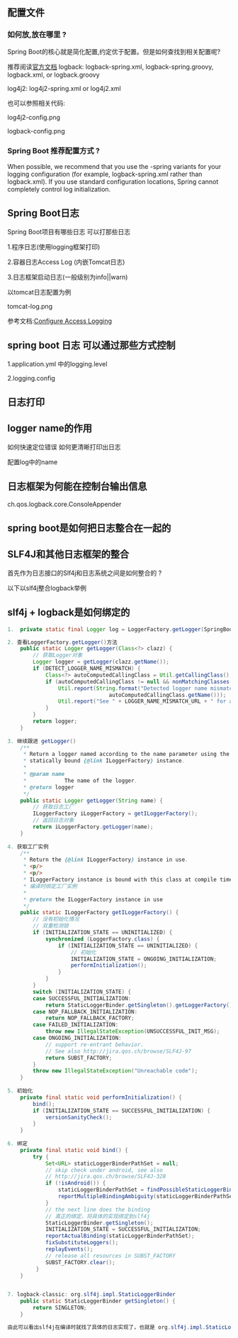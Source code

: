 ## 配置文件

### 如何放,放在哪里 ?

Spring Boot的核心就是简化配置,约定优于配置。但是如何查找到相关配置呢?

推荐阅读[官方文档](https://docs.spring.io/spring-boot/docs/2.1.0.RELEASE/reference/htmlsingle/#boot-features-custom-log-configuration)
logback: logback-spring.xml, logback-spring.groovy, logback.xml, or logback.groovy

log4j2: log4j2-spring.xml or log4j2.xml

也可以参照相关代码:

log4j2-config.png

logback-config.png

### Spring Boot 推荐配置方式 ?

When possible, we recommend that you use the -spring variants for your logging configuration (for example, logback-spring.xml rather than logback.xml). If you use standard configuration locations, Spring cannot completely control log initialization.


## Spring Boot日志

Spring Boot项目有哪些日志 可以打那些日志

1.程序日志(使用logging框架打印)

2.容器日志Access Log (内嵌Tomcat日志)

3.日志框架启动日志(一般级别为info||warn)


以tomcat日志配置为例

tomcat-log.png

参考文档:[Configure Access Logging](https://docs.spring.io/spring-boot/docs/2.1.0.RELEASE/reference/htmlsingle/#howto-configure-accesslogs)



## spring boot 日志 可以通过那些方式控制

1.application.yml 中的logging.level

2.logging.config

## 日志打印



## logger name的作用

如何快速定位错误 如何更清晰打印出日志

配置log中的name

## 日志框架为何能在控制台输出信息

ch.qos.logback.core.ConsoleAppender


## spring boot是如何把日志整合在一起的




## SLF4J和其他日志框架的整合

首先作为日志接口的Slf4j和日志系统之间是如何整合的 ?

以下以slf4j整合logback举例





















## slf4j + logback是如何绑定的

```java
1.  private static final Logger log = LoggerFactory.getLogger(SpringBootLogbackApplication.class);

2. 查看LoggerFactory.getLogger()方法
    public static Logger getLogger(Class<?> clazz) {
        // 获取Logger对象
        Logger logger = getLogger(clazz.getName());
        if (DETECT_LOGGER_NAME_MISMATCH) {
            Class<?> autoComputedCallingClass = Util.getCallingClass();
            if (autoComputedCallingClass != null && nonMatchingClasses(clazz, autoComputedCallingClass)) {
                Util.report(String.format("Detected logger name mismatch. Given name: \"%s\"; computed name: \"%s\".", logger.getName(),
                                autoComputedCallingClass.getName()));
                Util.report("See " + LOGGER_NAME_MISMATCH_URL + " for an explanation");
            }
        }
        return logger;
    }
    
3. 继续跟进 getLogger()
    /**
     * Return a logger named according to the name parameter using the
     * statically bound {@link ILoggerFactory} instance.
     * 
     * @param name
     *            The name of the logger.
     * @return logger
     */
    public static Logger getLogger(String name) {
        // 获取日志工厂
        ILoggerFactory iLoggerFactory = getILoggerFactory();
        // 返回日志对象 
        return iLoggerFactory.getLogger(name);
    }
    
4. 获取工厂实例
    /**
     * Return the {@link ILoggerFactory} instance in use.
     * <p/>
     * <p/>
     * ILoggerFactory instance is bound with this class at compile time.  
     * 编译时绑定工厂实例
     * 
     * @return the ILoggerFactory instance in use
     */
    public static ILoggerFactory getILoggerFactory() {
        // 没有初始化情况
        // 双重检测锁
        if (INITIALIZATION_STATE == UNINITIALIZED) {
            synchronized (LoggerFactory.class) {
                if (INITIALIZATION_STATE == UNINITIALIZED) {
                    // 初始化
                    INITIALIZATION_STATE = ONGOING_INITIALIZATION;
                    performInitialization();
                }
            }
        }
        switch (INITIALIZATION_STATE) {
        case SUCCESSFUL_INITIALIZATION:
            return StaticLoggerBinder.getSingleton().getLoggerFactory();
        case NOP_FALLBACK_INITIALIZATION:
            return NOP_FALLBACK_FACTORY;
        case FAILED_INITIALIZATION:
            throw new IllegalStateException(UNSUCCESSFUL_INIT_MSG);
        case ONGOING_INITIALIZATION:
            // support re-entrant behavior.
            // See also http://jira.qos.ch/browse/SLF4J-97
            return SUBST_FACTORY;
        }
        throw new IllegalStateException("Unreachable code");
    }
    
5. 初始化
    private final static void performInitialization() {
        bind();
        if (INITIALIZATION_STATE == SUCCESSFUL_INITIALIZATION) {
            versionSanityCheck();
        }
    }
    
6. 绑定
    private final static void bind() {
        try {
            Set<URL> staticLoggerBinderPathSet = null;
            // skip check under android, see also
            // http://jira.qos.ch/browse/SLF4J-328
            if (!isAndroid()) {
                staticLoggerBinderPathSet = findPossibleStaticLoggerBinderPathSet();
                reportMultipleBindingAmbiguity(staticLoggerBinderPathSet);
            }
            // the next line does the binding
            // 真正的绑定，将具体的实现绑定到slf4j
            StaticLoggerBinder.getSingleton();
            INITIALIZATION_STATE = SUCCESSFUL_INITIALIZATION;
            reportActualBinding(staticLoggerBinderPathSet);
            fixSubstituteLoggers();
            replayEvents();
            // release all resources in SUBST_FACTORY
            SUBST_FACTORY.clear();
         }
    }


7. logback-classic: org.slf4j.impl.StaticLoggerBinder
    public static StaticLoggerBinder getSingleton() {
        return SINGLETON;
    }

由此可以看出slf4j在编译时就找了具体的日志实现了，也就是 org.slf4j.impl.StaticLoggerBinder。
```